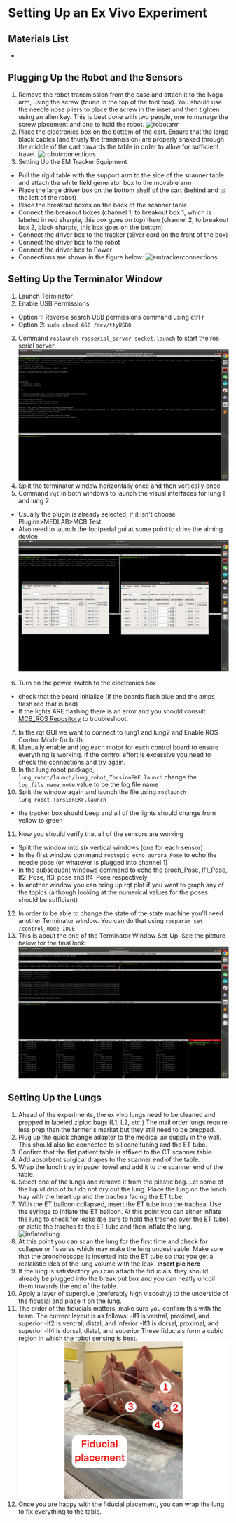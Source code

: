 # Setting Up an Ex Vivo Experiment

## Materials List
-
## Plugging Up the Robot and the Sensors
1. Remove the robot transmission from the case and attach it to the Noga arm, using the screw (found in the top of the tool box). You should use the needle nose pliers to place the screw in the inset and then tighten using an allen key. This is best done with two people, one to manage the screw placement and one to hold the robot.
![robotarm](/imgs/exvivo/robotarmsetup.png)
2. Place the electronics box on the bottom of the cart. Ensure that the large black cables (and thusly the transmission) are properly snaked through the middle of the cart towards the table in order to allow for sufficient travel.
![robotconnections](/imgs/exvivo/robotoutputs.png)
3. Setting Up the EM Tracker Equipment
  - Pull the rigid table with the support arm to the side of the scanner table and attach the white field generator box to the movable arm
  - Place the large driver box on the bottom shelf of the cart (behind and to the left of the robot)
  - Place the breakout boxes on the back of the scanner table
  - Connect the breakout boxes (channel 1, to breakout box 1, which is labeled in red sharpie, this box goes on top) then (channel 2, to breakout box 2, black sharpie, this box goes on the bottom)
  - Connect the driver box to the tracker (silver cord on the front of the box)
  - Connect the driver box to the robot
  - Connect the driver box to Power
  - Connections are shown in the figure below:
  ![emtrackerconnections](/imgs/exvivo/emtrackerconnections.png)

## Setting Up the Terminator Window
1. Launch Terminator
2. Enable USB Permissions
  - Option 1: Reverse search USB permissions command using ctrl r
  - Option 2: ``` sudo chmod 666 /dev/ttyUSB0 ```
3. Command ``` roslaunch rosserial_server socket.launch ``` to start the ros serial server
    ![successful server launch](/imgs/exvivo/ROSSerialServerSuccess.png)
4. Split the terminator window horizontally once and then vertically once
5. Command ``` rqt ``` in both windows to launch the visual interfaces for lung 1 and lung 2
  - Usually the plugin is already selected, if it isn't choose Plugins>MEDLAB>MCB Test
  - Also need to launch the footpedal gui at some point to drive the aiming device
    ![rqtgui](/imgs/exvivo/RQTGUI.png)
6. Turn on the power switch to the electronics box
  - check that the board initialize (if the boards flash blue and the amps flash red that is bad)
  - If the lights ARE flashing there is an error and you should consult [MCB_ROS Repository](github.com/medlabprojects/MCB_ROS) to troubleshoot.
7. In the rqt GUI we want to connect to lung1 and lung2 and Enable ROS Control Mode for both.
8. Manually enable and jog each motor for each control board to ensure everything is working. If the control effort is excessive you need to check the connections and try again.
9. In the lung robot package, ``` lung_robot/launch/lung_robot_TorsionEKF.launch ``` change the ``` log_file_name_note ``` value to be the log file name
10. Split the window again and launch the file using ``` roslaunch lung_robot_TorsionEKF.launch ```
  - the tracker box should beep and all of the lights should change from yellow to green
11. Now you should verify that all of the sensors are working
  - Split the window into six vertical windows (one for each sensor)
  - In the first window command ``` rostopic echo aurora_Pose ``` to echo the needle pose (or whatever is plugged into channel 1)
  - In the subsequent windows command to echo the broch_Pose, lf1_Pose, lf2_Pose, lf3_pose and lf4_Pose respectively
  - In another window you can bring up rqt plot if you want to graph any of the topics (although looking at the numerical values for the poses should be sufficient)
12. In order to be able to change the state of the state machine you'll need another Terminator window. You can do that using ``` rosparam set /control_mode IDLE ```
13. This is about the end of the Terminator Window Set-Up. See the picture below for the final look:
    ![TerminatorWindowSet-Up](/imgs/exvivo/TerminatorWindowSetup.png)

## Setting Up the Lungs
1. Ahead of the experiments, the ex vivo lungs need to be cleaned and prepped in labeled ziploc bags (L1, L2, etc.) The mail order lungs require less prep than the farmer's market but they still need to be prepped.
2. Plug up the quick change adapter to the medical air supply in the wall. This should also be connected to silicone tubing and the ET tube.
3. Confirm that the flat patient table is affixed to the CT scanner table.
4. Add absorbent surgical drapes to the scanner end of the table.
5. Wrap the lunch tray in paper towel and add it to the scanner end of the table.
6. Select one of the lungs and remove it from the plastic bag. Let some of the liquid drip of but do not dry out the lung. Place the lung on the lunch tray with the heart up and the trachea facing the ET tube.
7. With the ET balloon collapsed, insert the ET tube into the trachea. Use the syringe to inflate the ET balloon. At this point you can either inflate the lung to check for leaks (be sure to hold the trachea over the ET tube) or ziptie the trachea to the ET tube and then inflate the lung.
![inflatedlung](/imgs/exvivo/inflatedlung.jgp)
8. At this point you can scan the lung for the first time and check for collapse or fissures which may make the lung undesireable. Make sure that the bronchoscope is inserted into the ET tube so that you get a realalistic idea of the lung volume with the leak.
**insert pic here**
9. If the lung is satisfactory you can attach the fiducials. they should already be plugged into the break out box and you can neatly uncoil them towards the end of the table.
10. Apply a layer of superglue (preferably high viscosity) to the underside of the fiducial and place it on the lung.
11. The order of the fiducials matters, make sure you confirm this with the team. The current layout is as follows:
  -lf1 is ventral, proximal, and superior
  -lf2 is ventral, distal, and inferior
  -lf3 is dorsal, proximal, and superior
  -lf4 is dorsal, distal, and superior
  These fiducials form a cubic region in which the robot sensing is best.
![fiducialplacement](/imgs/exvivo/fiducialplacement.png)
12. Once you are happy with the fiducial placement, you can wrap the lung to fix everything to the table.
